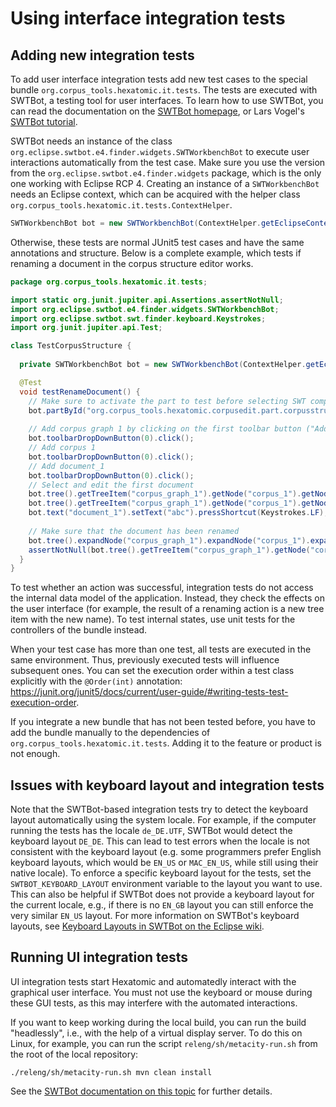# Using interface integration tests

## Adding new integration tests

To add user interface integration tests add new test cases to the special bundle `org.corpus_tools.hexatomic.it.tests`.
The tests are executed with SWTBot, a testing tool for user interfaces.
To learn how to use SWTBot, you can read the documentation on the [SWTBot homepage](http://web.archive.org/web/20191129101118/https://www.eclipse.org/swtbot/), or Lars Vogel's [SWTBot tutorial](http://web.archive.org/web/20191129101301/https://www.vogella.com/tutorials/SWTBot/article.html).

SWTBot needs an instance of the class `org.eclipse.swtbot.e4.finder.widgets.SWTWorkbenchBot` to execute user interactions
automatically from the test case.
Make sure you use the version from the `org.eclipse.swtbot.e4.finder.widgets` package, which is the only one working
with Eclipse RCP 4.
Creating an instance of a `SWTWorkbenchBot` needs an Eclipse context, which can be acquired with the helper class 
`org.corpus_tools.hexatomic.it.tests.ContextHelper`.

```java
SWTWorkbenchBot bot = new SWTWorkbenchBot(ContextHelper.getEclipseContext());
```

Otherwise, these tests are normal JUnit5 test cases and have the same annotations and structure.
Below is a complete example, which tests if renaming a document in the corpus structure editor works.

```java
package org.corpus_tools.hexatomic.it.tests;

import static org.junit.jupiter.api.Assertions.assertNotNull;
import org.eclipse.swtbot.e4.finder.widgets.SWTWorkbenchBot;
import org.eclipse.swtbot.swt.finder.keyboard.Keystrokes;
import org.junit.jupiter.api.Test;

class TestCorpusStructure {
  
  private SWTWorkbenchBot bot = new SWTWorkbenchBot(ContextHelper.getEclipseContext());

  @Test
  void testRenameDocument() {
    // Make sure to activate the part to test before selecting SWT components
    bot.partById("org.corpus_tools.hexatomic.corpusedit.part.corpusstructure").show();
    
    // Add corpus graph 1 by clicking on the first toolbar button ("Add") in the corpus structure editor part
    bot.toolbarDropDownButton(0).click();
    // Add corpus 1
    bot.toolbarDropDownButton(0).click();
    // Add document_1
    bot.toolbarDropDownButton(0).click();
    // Select and edit the first document
    bot.tree().getTreeItem("corpus_graph_1").getNode("corpus_1").getNode("document_1").select();
    bot.tree().getTreeItem("corpus_graph_1").getNode("corpus_1").getNode("document_1").doubleClick();
    bot.text("document_1").setText("abc").pressShortcut(Keystrokes.LF);
   
    // Make sure that the document has been renamed
    bot.tree().expandNode("corpus_graph_1").expandNode("corpus_1").expandNode("abc");
    assertNotNull(bot.tree().getTreeItem("corpus_graph_1").getNode("corpus_1").getNode("abc"));
  }
}

```
To test whether an action was successful, integration tests do not access the internal data model of the application.
Instead, they check the effects on the user interface (for example, the result of a renaming action is a new tree item with the 
new name).
To test internal states, use unit tests for the controllers of the bundle instead.

When your test case has more than one test, all tests are executed in the same environment.
Thus, previously executed tests will influence subsequent ones.
You can set the execution order within a test class explicitly with the `@Order(int)` annotation: <https://junit.org/junit5/docs/current/user-guide/#writing-tests-test-execution-order>.

If you integrate a new bundle that has not been tested before, you have to add the bundle manually to the 
dependencies of `org.corpus_tools.hexatomic.it.tests`.
Adding it to the feature or product is not enough.

## Issues with keyboard layout and integration tests

Note that the SWTBot-based integration tests try to detect the keyboard layout automatically using the system locale.
For example, if the computer running the tests has the locale `de_DE.UTF`, SWTBot would detect the keyboard layout `DE_DE`.
This can lead to test errors when the locale is not consistent with the keyboard layout (e.g. some programmers prefer English keyboard layouts, which would be `EN_US` or `MAC_EN_US`, while still using their native locale).
To enforce a specific keyboard layout for the tests, set the `SWTBOT_KEYBOARD_LAYOUT` environment variable to the layout you want to use.
This can also be helpful if SWTBot does not provide a keyboard layout for the current locale, e.g., if there is no `EN_GB` layout you can still enforce the very similar `EN_US` layout.
For more information on SWTBot's keyboard layouts, see [Keyboard Layouts in SWTBot on the Eclipse wiki](https://wiki.eclipse.org/SWTBot/Keyboard_Layouts).

## Running UI integration tests

UI integration tests start Hexatomic and automatedly interact with the graphical user interface.
You must not use the keyboard or mouse during these GUI tests, as this may
interfere with the automated interactions.

If you want to keep working during the local build, you can run the build
"headlessly", i.e., with the help of a virtual display server.
To do this on Linux, for example, you can run the script `releng/sh/metacity-run.sh` from the root of the local repository:

`./releng/sh/metacity-run.sh mvn clean install`

See the [SWTBot documentation on this topic](https://wiki.eclipse.org/SWTBot/Automate_test_execution#use_another_DISPLAY_to_save_time) for further details.
